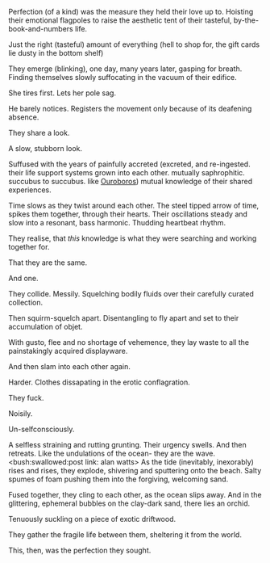 <!-- 
.. title: perfection
.. slug: perfection
.. date: 2014-02-07 15:23:40 UTC+02:00
.. tags: 
.. link: 
.. description: 
.. type: text
-->
Perfection (of a kind) was the measure they held their love up to.
Hoisting their emotional flagpoles to raise the aesthetic tent of
their tasteful, by-the-book-and-numbers life.

Just the right (tasteful) amount of everything (hell to shop for, the gift
cards lie dusty in the bottom shelf)

They emerge (blinking), one day, many years later, gasping for breath.
Finding themselves slowly suffocating in the vacuum of their edifice.

She tires first. Lets her pole sag.

He barely notices. Registers the movement only because of its deafening absence.

They share a look.

A slow, stubborn look.

Suffused with the years of painfully accreted (excreted, and re-ingested.
their life support systems grown into each other. mutually saphrophitic.
succubus to succubus. like [Ouroboros](http://en.wikipedia.org/wiki/Ouroboros))
mutual knowledge of their shared experiences.

Time slows as they twist around each other. The steel tipped arrow of
time, spikes them together, through their hearts. Their oscillations steady and
slow into a resonant, bass harmonic. Thudding heartbeat rhythm.

They realise, that _this_ knowledge is what they were searching and working
together for.

That they are the same.

And one.

They collide. Messily. Squelching bodily fluids over their carefully curated
collection.

Then squirm-squelch apart. Disentangling to fly apart and set to their
accumulation of objet.

With gusto, flee and no shortage of vehemence, they lay waste to all the
painstakingly acquired displayware.

And then slam into each other again.

Harder. Clothes dissapating in the erotic conflagration.

They fuck.

Noisily.

Un-selfconsciously.

A selfless straining and rutting grunting. Their urgency swells. And then retreats.
Like the undulations of the ocean- they are the wave. <bush:swallowed:post link: alan watts>
As the tide (inevitably, inexorably) rises and rises, they explode, shivering
and sputtering onto the beach. Salty spumes of foam pushing them into the
forgiving, welcoming sand.

<heart tat>
</heart>

Fused together, they cling to each other, as the ocean slips away.
And in the glittering, ephemeral bubbles on the clay-dark sand, there lies an
orchid.

Tenuously suckling on a piece of exotic driftwood.

They gather the fragile life between them, sheltering it from the world.

This, then, was the perfection they sought.
